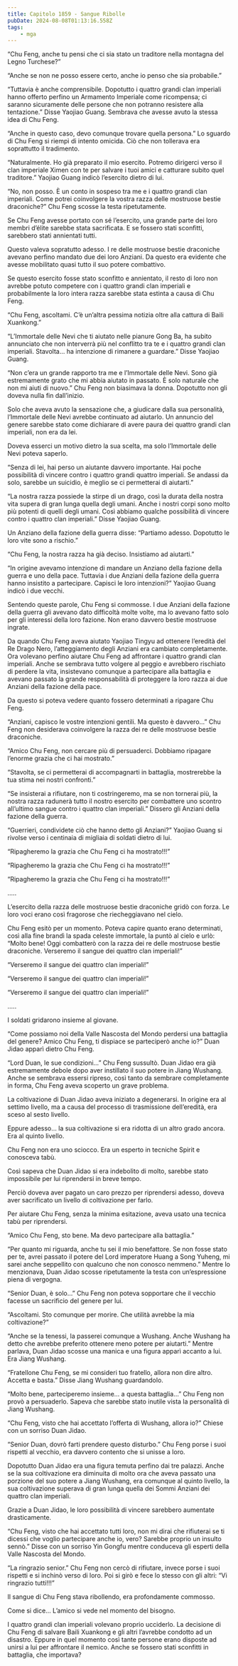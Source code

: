 ```yaml
---
title: Capitolo 1859 - Sangue Ribolle
pubDate: 2024-08-08T01:13:16.558Z
tags:
    - mga
---
```



“Chu Feng, anche tu pensi che ci sia stato un traditore nella montagna del Legno Turchese?”

“Anche se non ne posso essere certo, anche io penso che sia probabile.”


“Tuttavia è anche comprensibile. Dopotutto i quattro grandi clan imperiali hanno offerto perfino un Armamento Imperiale come ricompensa; ci saranno sicuramente delle persone che non potranno resistere alla tentazione.” Disse Yaojiao Guang. Sembrava che avesse avuto la stessa idea di Chu Feng.

“Anche in questo caso, devo comunque trovare quella persona.” Lo sguardo di Chu Feng si riempì di intento omicida. Ciò che non tollerava era soprattutto il tradimento.


“Naturalmente. Ho già preparato il mio esercito. Potremo dirigerci verso il clan imperiale Ximen con te per salvare i tuoi amici e catturare subito quel traditore.” Yaojiao Guang indicò l’esercito dietro di lui.

“No, non posso. È un conto in sospeso tra me e i quattro grandi clan imperiali. Come potrei coinvolgere la vostra razza delle mostruose bestie draconiche?” Chu Feng scosse la testa ripetutamente.


Se Chu Feng avesse portato con sé l’esercito, una grande parte dei loro membri d’élite sarebbe stata sacrificata. E se fossero stati sconfitti, sarebbero stati annientati tutti.


Questo valeva sopratutto adesso. I re delle mostruose bestie draconiche avevano perfino mandato due dei loro Anziani. Da questo era evidente che avesse mobilitato quasi tutto il suo potere combattivo.


Se questo esercito fosse stato sconfitto e annientato, il resto di loro non avrebbe potuto competere con i quattro grandi clan imperiali e probabilmente la loro intera razza sarebbe stata estinta a causa di Chu Feng.


“Chu Feng, ascoltami. C’è un’altra pessima notizia oltre alla cattura di Baili Xuankong.”


“L’Immortale delle Nevi che ti aiutato nelle pianure Gong Ba, ha subito annunciato che non interverrà più nel conflitto tra te e i quattro grandi clan imperiali. Stavolta… ha intenzione di rimanere a guardare.” Disse Yaojiao Guang.

“Non c’era un grande rapporto tra me e l’Immortale delle Nevi. Sono già estremamente grato che mi abbia aiutato in passato. È solo naturale che non mi aiuti di nuovo.” Chu Feng non biasimava la donna. Dopotutto non gli doveva nulla fin dall’inizio.


Solo che aveva avuto la sensazione che, a giudicare dalla sua personalità, l’Immortale delle Nevi avrebbe continuato ad aiutarlo. Un annuncio del genere sarebbe stato come dichiarare di avere paura dei quattro grandi clan imperiali, non era da lei.


Doveva esserci un motivo dietro la sua scelta, ma solo l’Immortale delle Nevi poteva saperlo.

“Senza di lei, hai perso un aiutante davvero importante. Hai poche possibilità di vincere contro i quattro grandi quattro imperiali. Se andassi da solo, sarebbe un suicidio, è meglio se ci permetterai di aiutarti.”

“La nostra razza possiede la stirpe di un drago, così la durata della nostra vita supera di gran lunga quella degli umani. Anche i nostri corpi sono molto più potenti di quelli degli umani. Così abbiamo qualche possibilità di vincere contro i quattro clan imperiali.” Disse Yaojiao Guang.


Un Anziano della fazione della guerra disse: “Partiamo adesso. Dopotutto le loro vite sono a rischio.”


“Chu Feng, la nostra razza ha già deciso. Insistiamo ad aiutarti.”

“In origine avevamo intenzione di mandare un Anziano della fazione della guerra e uno della pace. Tuttavia i due Anziani della fazione della guerra hanno insistito a partecipare. Capisci le loro intenzioni?” Yaojiao Guang indicò i due vecchi.


Sentendo queste parole, Chu Feng si commosse. I due Anziani della fazione della guerra gli avevano dato difficoltà molte volte, ma lo avevano fatto solo per gli interessi della loro fazione. Non erano davvero bestie mostruose ingrate.


Da quando Chu Feng aveva aiutato Yaojiao Tingyu ad ottenere l’eredità del Re Drago Nero, l’atteggiamento degli Anziani era cambiato completamente. Ora volevano perfino aiutare Chu Feng ad affrontare i quattro grandi clan imperiali. Anche se sembrava tutto volgere al peggio e avrebbero rischiato di perdere la vita, insistevano comunque a partecipare alla battaglia e avevano passato la grande responsabilità di proteggere la loro razza ai due Anziani della fazione della pace.

Da questo si poteva vedere quanto fossero determinati a ripagare Chu Feng.


“Anziani, capisco le vostre intenzioni gentili. Ma questo è davvero…” Chu Feng non desiderava coinvolgere la razza dei re delle mostruose bestie draconiche.


“Amico Chu Feng, non cercare più di persuaderci. Dobbiamo ripagare l’enorme grazia che ci hai mostrato.”


“Stavolta, se ci permetterai di accompagnarti in battaglia, mostrerebbe la tua stima nei nostri confronti.”

“Se insisterai a rifiutare, non ti costringeremo, ma se non tornerai più, la nostra razza radunerà tutto il nostro esercito per combattere uno scontro all’ultimo sangue contro i quattro clan imperiali.” Dissero gli Anziani della fazione della guerra.

“Guerrieri, condividete ciò che hanno detto gli Anziani?” Yaojiao Guang si rivolse verso i centinaia di migliaia di soldati dietro di lui.

“Ripagheremo la grazia che Chu Feng ci ha mostrato!!!”


“Ripagheremo la grazia che Chu Feng ci ha mostrato!!!”


“Ripagheremo la grazia che Chu Feng ci ha mostrato!!!”


…..


L’esercito della razza delle mostruose bestie draconiche gridò con forza. Le loro voci erano così fragorose che riecheggiavano nel cielo.

Chu Feng esitò per un momento. Poteva capire quanto erano determinati, così alla fine brandì la spada celeste immortale, la puntò al cielo e urlò: “Molto bene! Oggi combatterò con la razza dei re delle mostruose bestie draconiche. Verseremo il sangue dei quattro clan imperiali!”


“Verseremo il sangue dei quattro clan imperiali!”


“Verseremo il sangue dei quattro clan imperiali!”


“Verseremo il sangue dei quattro clan imperiali!”


…..


I soldati gridarono insieme al giovane.


“Come possiamo noi della Valle Nascosta del Mondo perdersi una battaglia del genere? Amico Chu Feng, ti dispiace se parteciperò anche io?” Duan Jidao apparì dietro Chu Feng.

“Lord Duan, le sue condizioni…” Chu Feng sussultò. Duan Jidao era già estremamente debole dopo aver instillato il suo potere in Jiang Wushang. Anche se sembrava essersi ripreso, così tanto da sembrare completamente in forma, Chu Feng aveva scoperto un grave problema.


La coltivazione di Duan Jidao aveva iniziato a degenerarsi. In origine era al settimo livello, ma a causa del processo di trasmissione dell’eredità, era sceso al sesto livello.

Eppure adesso… la sua coltivazione si era ridotta di un altro grado ancora. Era al quinto livello.


Chu Feng non era uno sciocco. Era un esperto in tecniche Spirit e conosceva tabù.


Così sapeva che Duan Jidao si era indebolito di molto, sarebbe stato impossibile per lui riprendersi in breve tempo.

Perciò doveva aver pagato un caro prezzo per riprendersi adesso, doveva aver sacrificato un livello di coltivazione per farlo.


Per aiutare Chu Feng, senza la minima esitazione, aveva usato una tecnica tabù per riprendersi.


“Amico Chu Feng, sto bene. Ma devo partecipare alla battaglia.”

“Per quanto mi riguarda, anche tu sei il mio benefattore. Se non fosse stato per te, avrei passato il potere del Lord imperatore Huang a Song Yuheng, mi sarei anche seppellito con qualcuno che non conosco nemmeno.” Mentre lo menzionava, Duan Jidao scosse ripetutamente la testa con un’espressione piena di vergogna.

“Senior Duan, è solo…” Chu Feng non poteva sopportare che il vecchio facesse un sacrificio del genere per lui.

“Ascoltami. Sto comunque per morire. Che utilità avrebbe la mia coltivazione?”


“Anche se la tenessi, la passerei comunque a Wushang. Anche Wushang ha detto che avrebbe preferito ottenere meno potere per aiutarti.” Mentre parlava, Duan Jidao scosse una manica e una figura apparì accanto a lui. Era Jiang Wushang.


“Fratellone Chu Feng, se mi consideri tuo fratello, allora non dire altro. Accetta e basta.” Disse Jiang Wushang guardandolo.

“Molto bene, parteciperemo insieme… a questa battaglia…” Chu Feng non provò a persuaderlo. Sapeva che sarebbe stato inutile vista la personalità di Jiang Wushang.


“Chu Feng, visto che hai accettato l’offerta di Wushang, allora io?” Chiese con un sorriso Duan Jidao.

“Senior Duan, dovrò farti prendere questo disturbo.” Chu Feng porse i suoi rispetti al vecchio, era davvero contento che si unisse a loro.


Dopotutto Duan Jidao era una figura temuta perfino dai tre palazzi. Anche se la sua coltivazione era diminuita di molto ora che aveva passato una porzione del suo potere a Jiang Wushang, era comunque al quinto livello, la sua coltivazione superava di gran lunga quella dei Sommi Anziani dei quattro clan imperiali.


Grazie a Duan Jidao, le loro possibilità di vincere sarebbero aumentate drasticamente.


“Chu Feng, visto che hai accettato tutti loro, non mi dirai che rifiuterai se ti dicessi che voglio partecipare anche io, vero? Sarebbe proprio un insulto sennò.” Disse con un sorriso Yin Gongfu mentre conduceva gli esperti della Valle Nascosta del Mondo.


“La ringrazio senior.” Chu Feng non cercò di rifiutare, invece porse i suoi rispetti e si inchinò verso di loro. Poi si girò e fece lo stesso con gli altri: “Vi ringrazio tutti!!!”


Il sangue di Chu Feng stava ribollendo, era profondamente commosso.


Come si dice… L’amico si vede nel momento del bisogno.


I quattro grandi clan imperiali volevano proprio ucciderlo. La decisione di Chu Feng di salvare Baili Xuankong e gli altri l’avrebbe condotto ad un disastro. Eppure in quel momento così tante persone erano disposte ad unirsi a lui per affrontare il nemico. Anche se fossero stati sconfitti in battaglia, che importava?





